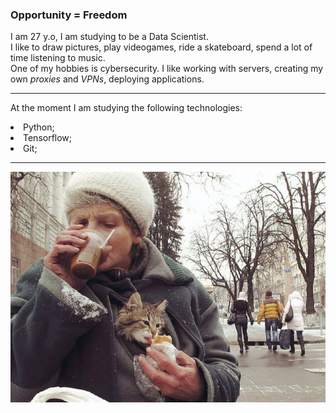 ### Opportunity = Freedom

<p>I am 27 y.o, I am studying to be a Data Scientist.<br>
I like to draw pictures, play videogames, ride a skateboard, spend a lot of time listening to music.<br>
One of my hobbies is cybersecurity. I like working with servers, creating my own <i>proxies</i> and <i>VPNs</i>, deploying applications.</p>
<hr><p>At the moment I am studying the following technologies:</p>
<li>Python;</li>
<li>Tensorflow;</li>
<li>Git;</li>
<hr>
<img src="https://github.com/whiteyod/whiteyod/blob/main/photo1658106827.jpeg">
